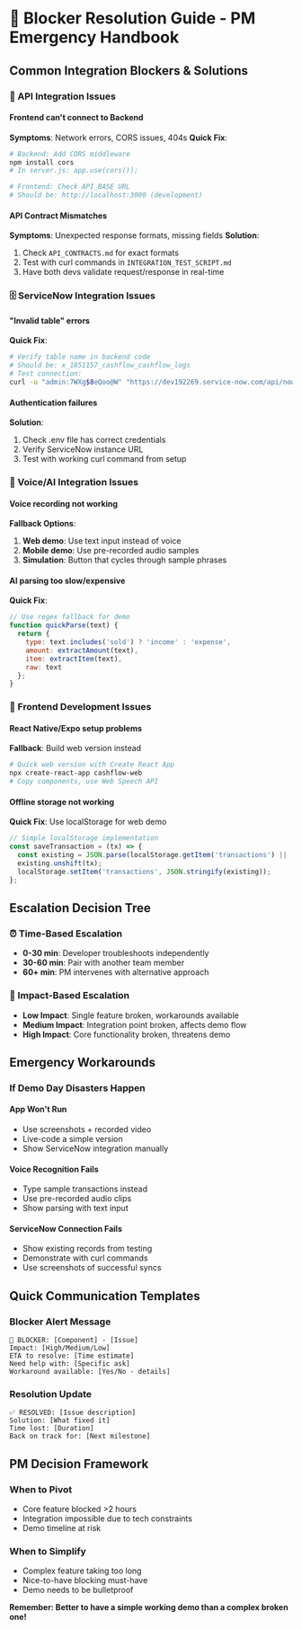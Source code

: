 # 🚨 Blocker Resolution Guide - PM Emergency Handbook

## **Common Integration Blockers & Solutions**

### **🔌 API Integration Issues**

#### **Frontend can't connect to Backend**
**Symptoms**: Network errors, CORS issues, 404s
**Quick Fix**:
```bash
# Backend: Add CORS middleware
npm install cors
# In server.js: app.use(cors());

# Frontend: Check API_BASE URL
# Should be: http://localhost:3000 (development)
```

#### **API Contract Mismatches**
**Symptoms**: Unexpected response formats, missing fields
**Solution**: 
1. Check `API_CONTRACTS.md` for exact formats
2. Test with curl commands in `INTEGRATION_TEST_SCRIPT.md`
3. Have both devs validate request/response in real-time

### **🗄️ ServiceNow Integration Issues**

#### **"Invalid table" errors**
**Quick Fix**:
```bash
# Verify table name in backend code
# Should be: x_1851157_cashflow_cashflow_logs
# Test connection:
curl -u "admin:7WXg$8eQoo@W" "https://dev192269.service-now.com/api/now/table/x_1851157_cashflow_cashflow_logs?sysparm_limit=1"
```

#### **Authentication failures**
**Solution**:
1. Check .env file has correct credentials
2. Verify ServiceNow instance URL
3. Test with working curl command from setup

### **🎤 Voice/AI Integration Issues**

#### **Voice recording not working**
**Fallback Options**:
1. **Web demo**: Use text input instead of voice
2. **Mobile demo**: Use pre-recorded audio samples
3. **Simulation**: Button that cycles through sample phrases

#### **AI parsing too slow/expensive**
**Quick Fix**:
```javascript
// Use regex fallback for demo
function quickParse(text) {
  return {
    type: text.includes('sold') ? 'income' : 'expense',
    amount: extractAmount(text),
    item: extractItem(text),
    raw: text
  };
}
```

### **📱 Frontend Development Issues**

#### **React Native/Expo setup problems**
**Fallback**: Build web version instead
```bash
# Quick web version with Create React App
npx create-react-app cashflow-web
# Copy components, use Web Speech API
```

#### **Offline storage not working**
**Quick Fix**: Use localStorage for web demo
```javascript
// Simple localStorage implementation
const saveTransaction = (tx) => {
  const existing = JSON.parse(localStorage.getItem('transactions') || '[]');
  existing.unshift(tx);
  localStorage.setItem('transactions', JSON.stringify(existing));
};
```

## **Escalation Decision Tree**

### **⏰ Time-Based Escalation**
- **0-30 min**: Developer troubleshoots independently
- **30-60 min**: Pair with another team member
- **60+ min**: PM intervenes with alternative approach

### **🎯 Impact-Based Escalation**
- **Low Impact**: Single feature broken, workarounds available
- **Medium Impact**: Integration point broken, affects demo flow
- **High Impact**: Core functionality broken, threatens demo

## **Emergency Workarounds**

### **If Demo Day Disasters Happen**

#### **App Won't Run**
- Use screenshots + recorded video
- Live-code a simple version
- Show ServiceNow integration manually

#### **Voice Recognition Fails**
- Type sample transactions instead
- Use pre-recorded audio clips
- Show parsing with text input

#### **ServiceNow Connection Fails**
- Show existing records from testing
- Demonstrate with curl commands
- Use screenshots of successful syncs

## **Quick Communication Templates**

### **Blocker Alert Message**
```
🚨 BLOCKER: [Component] - [Issue]
Impact: [High/Medium/Low]
ETA to resolve: [Time estimate]
Need help with: [Specific ask]
Workaround available: [Yes/No - details]
```

### **Resolution Update**
```
✅ RESOLVED: [Issue description]
Solution: [What fixed it]
Time lost: [Duration]
Back on track for: [Next milestone]
```

## **PM Decision Framework**

### **When to Pivot**
- Core feature blocked >2 hours
- Integration impossible due to tech constraints
- Demo timeline at risk

### **When to Simplify**
- Complex feature taking too long
- Nice-to-have blocking must-have
- Demo needs to be bulletproof

**Remember: Better to have a simple working demo than a complex broken one!**
